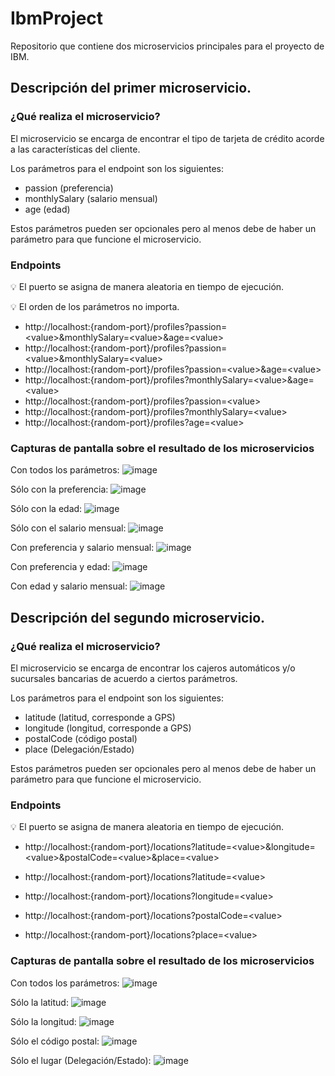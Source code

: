 # IbmProject
Repositorio que contiene dos microservicios principales para el proyecto de IBM.

## Descripción del primer microservicio.

### ¿Qué realiza el microservicio?

El microservicio se encarga de encontrar el tipo de tarjeta de crédito acorde a las características del cliente.

Los parámetros para el endpoint son los siguientes:

- passion (preferencia)
- monthlySalary (salario mensual)
- age (edad)

Estos parámetros pueden ser opcionales pero al menos debe de haber un parámetro para que funcione el microservicio.


### Endpoints

:bulb: El puerto se asigna de manera aleatoria en tiempo de ejecución.

:bulb: El orden de los parámetros no importa.

- http://localhost:{random-port}/profiles?passion=<value\>&monthlySalary=<value\>&age=<value\>
- http://localhost:{random-port}/profiles?passion=<value\>&monthlySalary=<value\>
- http://localhost:{random-port}/profiles?passion=<value\>&age=<value\>
- http://localhost:{random-port}/profiles?monthlySalary=<value\>&age=<value\>
- http://localhost:{random-port}/profiles?passion=<value\>
- http://localhost:{random-port}/profiles?monthlySalary=<value\>
- http://localhost:{random-port}/profiles?age=<value\>
  

### Capturas de pantalla sobre el resultado de los microservicios

Con todos los parámetros:
![image](https://user-images.githubusercontent.com/46584463/137598078-05de66c9-b29e-48b8-b00f-6cd4b7157ffc.png)


Sólo con la preferencia:
![image](https://user-images.githubusercontent.com/46584463/137597888-6e7f853e-c177-474d-81f3-7182fc430b08.png)


Sólo con la edad:
![image](https://user-images.githubusercontent.com/46584463/137598028-ae21c2be-39db-4d6e-afe5-a5f14df9968c.png)


Sólo con el salario mensual:
![image](https://user-images.githubusercontent.com/46584463/137598018-ecc2eefd-44ab-4518-879f-1b03c8e32f27.png)


Con preferencia y salario mensual:
![image](https://user-images.githubusercontent.com/46584463/137598123-97bcdbae-c087-465d-a981-ee0d6588fbc2.png)


Con preferencia y edad:
![image](https://user-images.githubusercontent.com/46584463/137598141-e985c64f-4b85-41c4-9615-fe660d70c08e.png)


Con edad y salario mensual:
![image](https://user-images.githubusercontent.com/46584463/137598167-8de4dfe1-bd29-481e-babe-f56c24970faa.png)




## Descripción del segundo microservicio.

### ¿Qué realiza el microservicio?

El microservicio se encarga de encontrar los cajeros automáticos y/o sucursales bancarias de acuerdo a ciertos parámetros.

Los parámetros para el endpoint son los siguientes:

- latitude (latitud, corresponde a GPS)
- longitude (longitud, corresponde a GPS)
- postalCode (código postal)
- place (Delegación/Estado)

Estos parámetros pueden ser opcionales pero al menos debe de haber un parámetro para que funcione el microservicio.

### Endpoints

:bulb: El puerto se asigna de manera aleatoria en tiempo de ejecución.
  
- http://localhost:{random-port}/locations?latitude=<value\>&longitude=<value\>&postalCode=<value\>&place=<value\>
  
- http://localhost:{random-port}/locations?latitude=<value\>
- http://localhost:{random-port}/locations?longitude=<value\>
- http://localhost:{random-port}/locations?postalCode=<value\>
- http://localhost:{random-port}/locations?place=<value\>

### Capturas de pantalla sobre el resultado de los microservicios

Con todos los parámetros:
![image](https://user-images.githubusercontent.com/46584463/137604286-3eac901d-3b3c-4a30-84d0-8db04a9ba9e5.png)


Sólo la latitud:
![image](https://user-images.githubusercontent.com/46584463/137604253-38fd9e9f-8ce7-44da-bcc8-df72c3e474ff.png)


Sólo la longitud:
![image](https://user-images.githubusercontent.com/46584463/137604243-5b126392-1e19-4a4b-8df4-51ab852d2137.png)


Sólo el código postal:
![image](https://user-images.githubusercontent.com/46584463/137604233-686def41-09d5-4ab7-b95b-c720764abd2d.png)


Sólo el lugar (Delegación/Estado):
![image](https://user-images.githubusercontent.com/46584463/137601669-2358a0b3-6075-43e2-b7fb-43d34a4c3a60.png)




